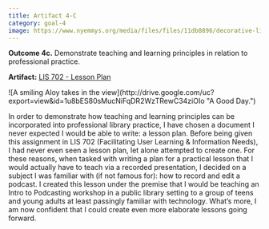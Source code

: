 ```yaml
---
title: Artifact 4-C
category: goal-4
image: https://www.nyemmys.org/media/files/files/11db8896/decorative-line-break-29.png
---
```


**Outcome 4c.** Demonstrate teaching and learning principles in relation to professional practice.

**Artifact:** [LIS 702 - Lesson Plan](https://docs.google.com/document/d/1sOF1lHllqhrC-Nvk0raIv6zRF4WhecxUUIey-myU7xE/edit?usp=sharing)

<div class="image-left" markdown="1">
![A smiling Aloy takes in the view](http://drive.google.com/uc?export=view&id=1u8bES80sMucNiFqDR2WzTRewC34ziOIo "A Good Day.")
</div>

In order to demonstrate how teaching and learning principles can be incorporated into professional library practice, I have chosen a document I never expected I would be able to write: a lesson plan. Before being given this assignment in LIS 702 (Facilitating User Learning & Information Needs), I had never even seen a lesson plan, let alone attempted to create one. For these reasons, when tasked with writing a plan for a practical lesson that I would actually have to teach via a recorded presentation, I decided on a subject I was familiar with (if not famous for): how to record and edit a podcast. I created this lesson under the premise that I would be teaching an Intro to Podcasting workshop in a public library setting to a group of teens and young adults at least passingly familiar with technology. What’s more, I am now confident that I could create even more elaborate lessons going forward.